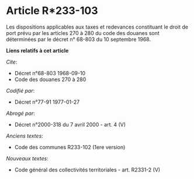 # Article R*233-103

Les dispositions applicables aux taxes et redevances constituant le droit de port prévu par les articles 270 à 280 du code
des douanes sont déterminées par le décret n° 68-803 du 10 septembre 1968.

**Liens relatifs à cet article**

_Cite_:

  - Décret n°68-803 1968-09-10
  - Code des douanes 270 à 280

_Codifié par_:

  - Décret n°77-91 1977-01-27

_Abrogé par_:

  - Décret n°2000-318 du 7 avril 2000 - art. 4 (V)

_Anciens textes_:

  - Code des communes R233-102 (1ere version)

_Nouveaux textes_:

  - Code général des collectivités territoriales - art. R2331-2 (V)
